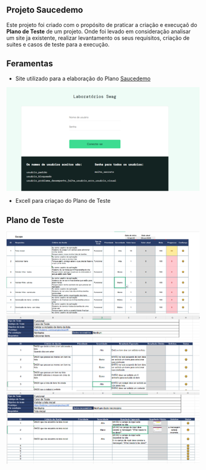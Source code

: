 ## Projeto Saucedemo

Este projeto foi criado com o propósito  de praticar a criação e execuçaõ do **Plano de Teste**  de um projeto. Onde foi levado em consideração analisar  um  site ja existente, realizar levantamento os seus requisitos, criação de suites e casos de teste para a execução.  

## Feramentas
- Site utilizado para a elaboração do Plano [ Saucedemo](https://www.saucedemo.com)

![Home Site Saucedemo](../saucedemo\imgsaucedemo.png)


- Excell para criaçao do Plano de Teste


## Plano de Teste

![imagem ](../saucedemo\img\imgplan.png)
![imagem ](../saucedemo\img\imgplan2.png)
![imagem ](../saucedemo\img\imgplan3.png)
